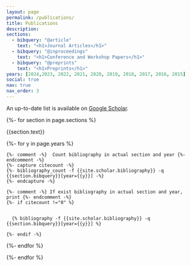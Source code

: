 ```yaml
---
layout: page
permalink: /publications/
title: Publications
description: 
sections:
  - bibquery: "@article"
    text: "<h1>Journal Articles</h1>"
  - bibquery: "@inproceedings"
    text: "<h1>Conference and Workshop Papers</h1>"
  - bibquery: "@preprints"
    text: "<h1>Preprints</h1>"
years: [2024,2023, 2022, 2021, 2020, 2019, 2018, 2017, 2016, 2015]
social: true
nav: true
nav_order: 3
---
```


An up-to-date list is available on [Google Scholar](https://scholar.google.com/citations?hl=en&user=C6BNYB0AAAAJ&view_op=list_works&sortby=pubdate).

<div class="publications">

{%- for section in page.sections %}
  <a id="{{section.text}}"></a>
  <p class="bibtitle">{{section.text}}</p>
  
  {%- for y in page.years %}

    {%- comment -%}  Count bibliography in actual section and year {%- endcomment -%}
    {%- capture citecount -%}
    {%- bibliography_count -f {{site.scholar.bibliography}} -q {{section.bibquery}}[year={{y}}] -%}
    {%- endcapture -%}

    {%- comment -%} If exist bibliography in actual section and year, print {%- endcomment -%}
    {%- if citecount !="0" %}

      
      {% bibliography -f {{site.scholar.bibliography}} -q {{section.bibquery}}[year={{y}}] %}

    {%- endif -%}

  {%- endfor %}

{%- endfor %}

</div>